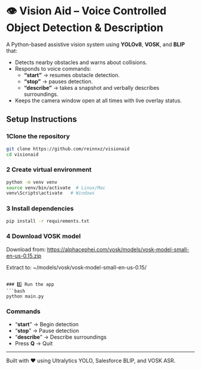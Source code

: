 # 👁️ Vision Aid – Voice Controlled Object Detection & Description

A Python-based assistive vision system using **YOLOv8**, **VOSK**, and **BLIP** that:
- Detects nearby obstacles and warns about collisions.
- Responds to voice commands:
  - **“start”** → resumes obstacle detection.
  - **“stop”** → pauses detection.
  - **“describe”** → takes a snapshot and verbally describes surroundings.
- Keeps the camera window open at all times with live overlay status.

##  Setup Instructions

### 1️Clone the repository
```bash
git clone https://github.com/reinnxz/visionaid
cd visionaid
```

### 2️ Create virtual environment
```bash
python -m venv venv
source venv/bin/activate  # Linux/Mac
venv\Scripts\activate   # Windows
```

### 3️ Install dependencies
```bash
pip install -r requirements.txt
```

### 4️ Download VOSK model
Download from:
https://alphacephei.com/vosk/models/vosk-model-small-en-us-0.15.zip

Extract to:
~/models/vosk/vosk-model-small-en-us-0.15/
```

### 5️⃣ Run the app
```bash
python main.py
```

### Commands
- “**start**” → Begin detection  
- “**stop**” → Pause detection  
- “**describe**” → Describe surroundings  
- Press **Q** → Quit

---

Built with ❤️ using Ultralytics YOLO, Salesforce BLIP, and VOSK ASR.
